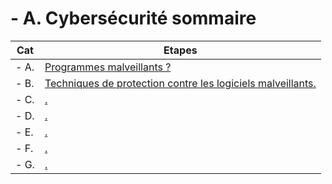 <a name="balise_00"></a>

# - A. Cybersécurité sommaire

| Cat | Etapes |
|------|------|
| - A. | [Programmes malveillants ?](Programmes_malveillants.md) |
| - B. | [Techniques de protection contre les logiciels malveillants.](Techniques_de_protection_contre_les_logiciels_malveillants.md) |
| - C. | [.](#balise_03) |
| - D. | [.](#balise_02) |
| - E. | [.](#balise_03) |
| - F. | [.](#balise_02) |
| - G. | [.](#balise_03) |


